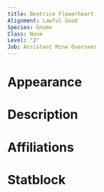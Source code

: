 ```yaml
---
title: Beatrice Flowerheart
Alignment: Lawful Good
Species: Gnome
Class: None
Level: "2"
Job: Assistant Mine Overseer
---
```

# Appearance

# Description

# Affiliations

# Statblock


